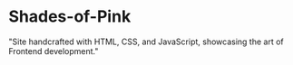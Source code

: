 # Shades-of-Pink
"Site handcrafted with HTML, CSS, and JavaScript, showcasing the art of Frontend development."
